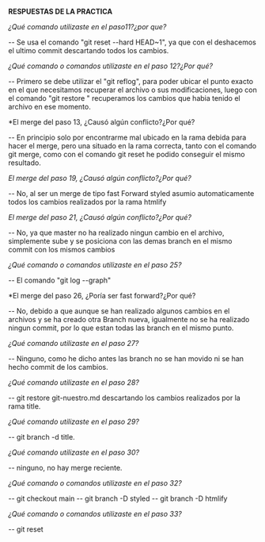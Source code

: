 

**RESPUESTAS DE LA PRACTICA**


*¿Qué comando utilizaste en el paso11?¿por que?*

-- Se usa el comando "git reset --hard HEAD~1", 
ya que con el deshacemos el ultimo commit 
descartando todos los cambios.

*¿Qué comando o comandos utilizaste en el paso 12?¿Por qué?*

-- Primero se debe utilizar el "git reflog", para poder 
ubicar el punto exacto en el que necesitamos recuperar 
el archivo o sus modificaciones, luego con el comando "git restore <file>"
recuperamos los cambios que habia tenido el archivo en ese momento.

*El merge del paso 13, ¿Causó algún conflicto?¿Por qué?

-- En principio solo por encontrarme mal ubicado en la rama 
debida para hacer el merge, pero una situado en la rama correcta, tanto 
con el comando git merge, como con el comando git reset he podido 
conseguir el mismo resultado.

*El merge del paso 19, ¿Causó algún conflicto?¿Por qué?*

-- No, al ser un merge de tipo fast Forward styled asumio 
automaticamente todos los cambios realizados por la rama htmlify

*El merge del paso 21, ¿Causó algún conflicto?¿Por qué?*

-- No, ya que master no ha realizado ningun cambio 
en el archivo, simplemente sube y se posiciona con 
las demas branch en el mismo commit con los mismos cambios

*¿Qué comando o comandos utilizaste en el paso 25?*

-- El comando "git log --graph"

*El merge del paso 26, ¿Poría ser fast forward?¿Por qué?

-- No, debido a que aunque se han realizado algunos 
cambios en el archivos y se ha creado otra Branch nueva,
igualmente no se ha realizado ningun commit, por lo que 
estan todas las branch en el mismo punto.

*¿Qué comando utilizaste en el paso 27?*

-- Ninguno, como he dicho antes las branch no se han 
movido ni se han hecho commit de los cambios.

*¿Qué comando utilizaste en el paso 28?*

-- git restore git-nuestro.md descartando los cambios realizados
por la rama title.

*¿Qué comando utilizaste en el paso 29?*

-- git branch -d title.

*¿Qué comando utilizaste en el paso 30?*

-- ninguno, no hay merge reciente.

*¿Qué comando o comandos utilizaste en el paso 32?*

-- git checkout main
-- git branch -D styled
-- git branch -D htmlify 

*¿Qué comando o comandos utilizaste en el paso 33?*

-- git reset <codigo reflog>
